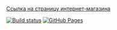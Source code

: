 [Ссылка на страницу интернет-магазина](https://VladimirFilippov555.github.io/ra3-homework-listing)

[![Build status](https://ci.appveyor.com/api/projects/status/969447rlawhgwaan?svg=true)](https://ci.appveyor.com/project/VladimirFilippov555/ra3-homework-listing)
[![GitHub Pages](https://img.shields.io/badge/GitHub%20Pages-GO-green.svg)](https://VladimirFilippov555.github.io/ra3-homework-listing)
